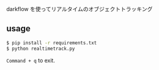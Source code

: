 darkflow を使ってリアルタイムのオブジェクトトラッキング
## usage
```sh
$ pip install -r requirements.txt
$ python realtimetrack.py
```
`Command + q` to exit.
